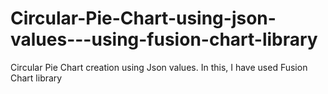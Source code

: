 # Circular-Pie-Chart-using-json-values---using-fusion-chart-library
Circular Pie Chart creation using Json values. In this, I have used Fusion Chart library
